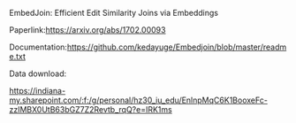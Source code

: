 EmbedJoin: Efficient Edit Similarity Joins via Embeddings

Paperlink:https://arxiv.org/abs/1702.00093

Documentation:https://github.com/kedayuge/Embedjoin/blob/master/readme.txt

Data download:

https://indiana-my.sharepoint.com/:f:/g/personal/hz30_iu_edu/EnlnpMqC6K1BooxeFc-zzIMBX0UtB63bGZ7Z2Revtb_rqQ?e=IRK1ms
